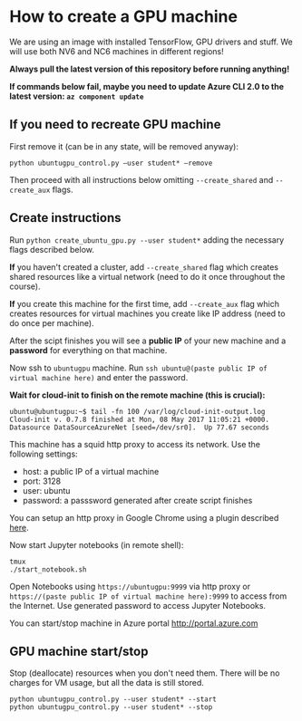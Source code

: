 # How to create a GPU machine

We are using an image with installed TensorFlow, GPU drivers and stuff.
We will use both NV6 and NC6 machines in different regions!

**Always pull the latest version of this repository before running anything!**

**If commands below fail, maybe you need to update Azure CLI 2.0 to the latest version: `az component update`**


## If you need to recreate GPU machine

First remove it (can be in any state, will be removed anyway):
```
python ubuntugpu_control.py —user student* —remove
```

Then proceed with all instructions below omitting `--create_shared` and `--create_aux` flags.

## Create instructions

Run `python create_ubuntu_gpu.py --user student*` adding the necessary flags described below.

**If** you haven't created a cluster, add `--create_shared` flag which creates shared resources like a virtual network (need to do it once throughout the course).

**If** you create this machine for the first time, add `--create_aux` flag which creates resources for virtual machines you create like IP address (need to do once per machine).

After the scipt finishes you will see a **public IP** of your new machine and a **password** for everything on that machine.

Now ssh to `ubuntugpu` machine. Run `ssh ubuntu@(paste public IP of virtual machine here)` and enter the password.

**Wait for cloud-init to finish on the remote machine (this is crucial):**
```
ubuntu@ubuntugpu:~$ tail -fn 100 /var/log/cloud-init-output.log
Cloud-init v. 0.7.8 finished at Mon, 08 May 2017 11:05:21 +0000. Datasource DataSourceAzureNet [seed=/dev/sr0].  Up 77.67 seconds
```

This machine has a squid http proxy to access its network. Use the following settings:
- host: a public IP of a virtual machine
- port: 3128
- user: ubuntu
- password: a passsword generated after create script finishes

You can setup an http proxy in Google Chrome using a plugin described [here](SETUP_PROXY.md).

Now start Jupyter notebooks (in remote shell):
```
tmux
./start_notebook.sh
```

Open Notebooks using `https://ubuntugpu:9999` via http proxy or `https://(paste public IP of virtual machine here):9999` to access from the Internet.
Use generated password to access Jupyter Notebooks.

You can start/stop machine in Azure portal http://portal.azure.com

## GPU machine start/stop

Stop (deallocate) resources when you don't need them.
There will be no charges for VM usage, but all the data is still stored.

```
python ubuntugpu_control.py --user student* --start
python ubuntugpu_control.py --user student* --stop
```